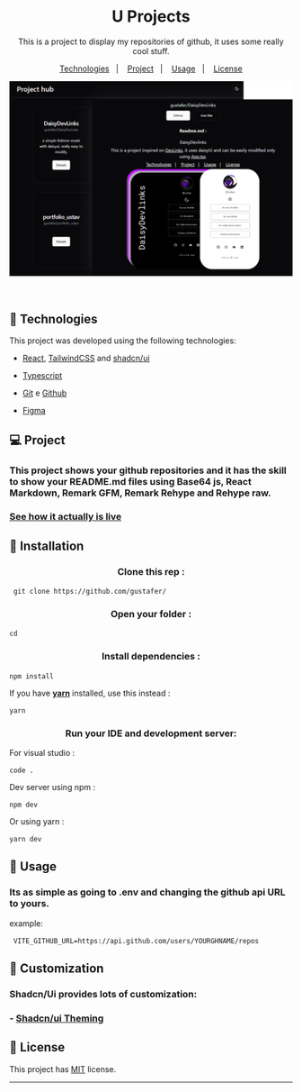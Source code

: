 <h1 align="center"> U Projects </h1>

<p align="center">
This is a project to display my repositories of github, it uses some really cool stuff. 
</p>

<p align="center">
  <a href="#-technologies">Technologies</a>&nbsp;&nbsp;&nbsp;|&nbsp;&nbsp;&nbsp;
  <a href="#-project">Project</a>&nbsp;&nbsp;&nbsp;|&nbsp;&nbsp;&nbsp;
  <a href="#-usage">Usage</a>&nbsp;&nbsp;&nbsp;|&nbsp;&nbsp;&nbsp;
  <a href="#-license">License</a>
</p>

<p align="center">
  <img alt="License" src="https://raw.githubusercontent.com/gustafer/projects-hub/main/src/assets/readme-banner.png">
</p>

<br>

## 🚀 Technologies

This project was developed using the following technologies:

- [React](https://react.dev/), [TailwindCSS](https://tailwindcss.com/) and [shadcn/ui](https://ui.shadcn.com/)

- [Typescript](https://www.typescriptlang.org/)

- [Git](https://git-scm.com/) e [Github](https://github.com/)

- [Figma](https://www.figma.com/)

## 💻 Project

### This project shows your github repositories and it has the skill to show your README.md files using Base64 js, React Markdown, Remark GFM, Remark Rehype and Rehype raw.

### [See how it actually is live]()

## 💾 Installation

<h3 align="center"> Clone this rep :</h3>

```
 git clone https://github.com/gustafer/
```

<h3 align="center"> Open your folder :</h3>

```
cd 
```

<h3 align="center"> Install dependencies :</h3>

```
npm install
```

If you have <strong>[yarn](https://chore-update--yarnpkg.netlify.app/en/docs/install)</strong> installed, use this instead :

```
yarn
```

 <h3 align="center">Run your IDE and development server:</h3>
 
  For visual studio :
```
code .
```
 Dev server using npm :
```
npm dev
```
Or using yarn :
```
yarn dev
```

## 🔖 Usage

### Its as simple as going to .env and changing the github api URL to yours.

example:

```
 VITE_GITHUB_URL=https://api.github.com/users/YOURGHNAME/repos
```

## 🎨 Customization

### Shadcn/Ui provides lots of customization:

### - [Shadcn/ui Theming](https://ui.shadcn.com/docs/theming)


## 📖 License

This project has [MIT](https://github.com/gustafer/projects-hub/blob/main/MIT-LICENSE.txt) license.

---

